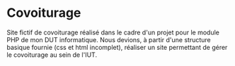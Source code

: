 # Covoiturage
Site fictif de covoiturage réalisé dans le cadre d'un projet pour le module PHP de mon DUT informatique.
Nous devions, à partir d'une structure basique fournie (css et html incomplet), réaliser un site permettant de gérer le covoiturage au sein de l'IUT.
